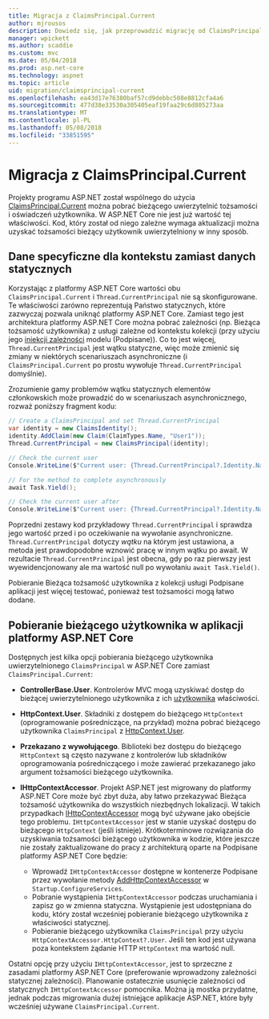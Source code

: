```yaml
---
title: Migracja z ClaimsPrincipal.Current
author: mjrousos
description: Dowiedz się, jak przeprowadzić migrację od ClaimsPrincipal.Current można pobrać bieżącego użytkownika uwierzytelnionego tożsamości i oświadczeń z platformy ASP.NET Core.
manager: wpickett
ms.author: scaddie
ms.custom: mvc
ms.date: 05/04/2018
ms.prod: asp.net-core
ms.technology: aspnet
ms.topic: article
uid: migration/claimsprincipal-current
ms.openlocfilehash: ea43d17e76380baf57cd9debbc508e8812cfa4a6
ms.sourcegitcommit: 477d38e33530a305405eaf19faa29c6d805273aa
ms.translationtype: MT
ms.contentlocale: pl-PL
ms.lasthandoff: 05/08/2018
ms.locfileid: "33851595"
---
```

# <a name="migrate-from-claimsprincipalcurrent"></a>Migracja z ClaimsPrincipal.Current

Projekty programu ASP.NET został wspólnego do użycia [ClaimsPrincipal.Current](/dotnet/api/system.security.claims.claimsprincipal.current) można pobrać bieżącego uwierzytelnić tożsamości i oświadczeń użytkownika. W ASP.NET Core nie jest już wartość tej właściwości. Kod, który został od niego zależne wymaga aktualizacji można uzyskać tożsamości bieżący użytkownik uwierzytelniony w inny sposób.

## <a name="context-specific-data-instead-of-static-data"></a>Dane specyficzne dla kontekstu zamiast danych statycznych

Korzystając z platformy ASP.NET Core wartości obu `ClaimsPrincipal.Current` i `Thread.CurrentPrincipal` nie są skonfigurowane. Te właściwości zarówno reprezentują Państwo statycznych, które zazwyczaj pozwala uniknąć platformy ASP.NET Core. Zamiast tego jest architektura platformy ASP.NET Core można pobrać zależności (np. Bieżąca tożsamość użytkownika) z usługi zależne od kontekstu kolekcji (przy użyciu jego [iniekcji zależności](xref:fundamentals/dependency-injection) modelu (Podpisane)). Co to jest więcej, `Thread.CurrentPrincipal` jest wątku statyczne, więc może zmienić się zmiany w niektórych scenariuszach asynchroniczne (i `ClaimsPrincipal.Current` po prostu wywołuje `Thread.CurrentPrincipal` domyślnie).

Zrozumienie gamy problemów wątku statycznych elementów członkowskich może prowadzić do w scenariuszach asynchronicznego, rozważ poniższy fragment kodu:

```csharp
// Create a ClaimsPrincipal and set Thread.CurrentPrincipal
var identity = new ClaimsIdentity();
identity.AddClaim(new Claim(ClaimTypes.Name, "User1"));
Thread.CurrentPrincipal = new ClaimsPrincipal(identity);

// Check the current user
Console.WriteLine($"Current user: {Thread.CurrentPrincipal?.Identity.Name}");

// For the method to complete asynchronously
await Task.Yield();

// Check the current user after
Console.WriteLine($"Current user: {Thread.CurrentPrincipal?.Identity.Name}");
```

Poprzedni zestawy kod przykładowy `Thread.CurrentPrincipal` i sprawdza jego wartość przed i po oczekiwanie na wywołanie asynchroniczne. `Thread.CurrentPrincipal` dotyczy *wątku* na którym jest ustawiona, a metoda jest prawdopodobne wznowić pracę w innym wątku po await. W rezultacie `Thread.CurrentPrincipal` jest obecna, gdy po raz pierwszy jest wyewidencjonowany ale ma wartość null po wywołaniu `await Task.Yield()`.

Pobieranie Bieżąca tożsamość użytkownika z kolekcji usługi Podpisane aplikacji jest więcej testować, ponieważ test tożsamości mogą łatwo dodane.

## <a name="retrieve-the-current-user-in-an-aspnet-core-app"></a>Pobieranie bieżącego użytkownika w aplikacji platformy ASP.NET Core

Dostępnych jest kilka opcji pobierania bieżącego użytkownika uwierzytelnionego `ClaimsPrincipal` w ASP.NET Core zamiast `ClaimsPrincipal.Current`:

* **ControllerBase.User**. Kontrolerów MVC mogą uzyskiwać dostęp do bieżącej uwierzytelnionego użytkownika z ich [użytkownika](/dotnet/api/microsoft.aspnetcore.mvc.controllerbase.user) właściwości.
* **HttpContext.User**. Składniki z dostępem do bieżącego `HttpContext` (oprogramowanie pośredniczące, na przykład) można pobrać bieżącego użytkownika `ClaimsPrincipal` z [HttpContext.User](/dotnet/api/microsoft.aspnetcore.http.httpcontext.user).
* **Przekazano z wywołującego**. Biblioteki bez dostępu do bieżącego `HttpContext` są często nazywane z kontrolerów lub składników oprogramowania pośredniczącego i może zawierać przekazanego jako argument tożsamości bieżącego użytkownika.
* **IHttpContextAccessor**. Projekt ASP.NET jest migrowany do platformy ASP.NET Core może być zbyt duża, aby łatwo przekazywać Bieżąca tożsamość użytkownika do wszystkich niezbędnych lokalizacji. W takich przypadkach [IHttpContextAccessor](/dotnet/api/microsoft.aspnetcore.http.ihttpcontextaccessor) mogą być używane jako obejście tego problemu. `IHttpContextAccessor` jest w stanie uzyskać dostępu do bieżącego `HttpContext` (jeśli istnieje). Krótkoterminowe rozwiązania do uzyskiwania tożsamości bieżącego użytkownika w kodzie, które jeszcze nie zostały zaktualizowane do pracy z architekturą oparte na Podpisane platformy ASP.NET Core będzie:

  * Wprowadź `IHttpContextAccessor` dostępne w kontenerze Podpisane przez wywołanie metody [AddHttpContextAccessor](https://github.com/aspnet/Hosting/issues/793) w `Startup.ConfigureServices`.
  * Pobranie wystąpienia `IHttpContextAccessor` podczas uruchamiania i zapisz go w zmienna statyczna. Wystąpienie jest udostępniana do kodu, który został wcześniej pobieranie bieżącego użytkownika z właściwości statycznej.
  * Pobieranie bieżącego użytkownika `ClaimsPrincipal` przy użyciu `HttpContextAccessor.HttpContext?.User`. Jeśli ten kod jest używana poza kontekstem żądanie HTTP `HttpContext` ma wartość null.

Ostatni opcję przy użyciu `IHttpContextAccessor`, jest to sprzeczne z zasadami platformy ASP.NET Core (preferowanie wprowadzony zależności statycznej zależności). Planowanie ostatecznie usunięcie zależności od statycznych `IHttpContextAccessor` pomocnika. Można ją mostka przydatne, jednak podczas migrowania dużej istniejące aplikacje ASP.NET, które były wcześniej używane `ClaimsPrincipal.Current`.
